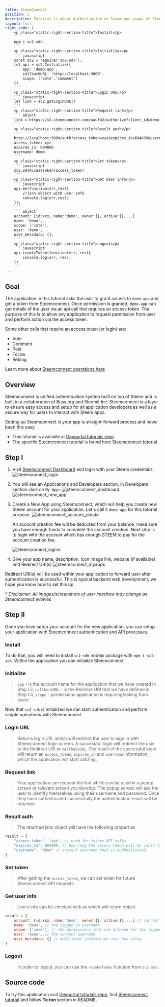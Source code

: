 ```yaml
---
title: SteemConnect
position: 3
description: Tutorial is about Authorization on Steem and usage of SteemConnect
layout: full
right_code: |
    <p class="static-right-section-title">Install</p>
    ```
    npm i sc2-sdk
    ```
    <p class="static-right-section-title">Initialize</p>
    ``` javascript
    const sc2 = require('sc2-sdk');
    let api = sc2.Initialize({
        app: 'demo-app',
        callbackURL: 'http://localhost:3000',
        scope: ['vote','comment']
    })
    ```
    <p class="static-right-section-title">Login URL</p>
    ``` javascript
    let link = sc2.getLoginURL()
    ```
    <p class="static-right-section-title">Request link</p>
    ``` object
    link = https://v2.steemconnect.com/oauth2/authorize?client_id=demo-app&redirect_uri=http://localhost:3000&scope=vote,comment
    ```
    <p class="static-right-section-title">Result auth</p>
    ```
    http://localhost:3000/auth?access_token=xyz&expires_in=604800&username=demo
    access_token: xyz
    expires_in: 604800
    username: demo
    ```
    <p class="static-right-section-title">Set token</p>
    ``` javascript
    sc2.setAccessToken(access_token)
    ```
    <p class="static-right-section-title">Get User info</p>
    ``` javascript
    api.me(function(err,res){
        //json object with user info
        console.log(err,res);
    });
    ```
    ``` object
    account: {id:xxx, name:'demo', owner:{}, active:{},...}
    name: 'demo',
    scope: ['vote'],
    user: 'demo',
    user_metadata: {},
    ```
    <p class="static-right-section-title">Logout</p>
    ``` javascript
    api.revokeToken(function(err, res){
        console.log(err, res);
    })
    ```
---
```

## Goal

The application in this tutorial asks the user to grant access to `demo-app` and get a token from Steemconnect. Once permission is granted, `demo-app` can get details of the user via an api call that requires an access token. 
The purpose of this is to allow any application to request permission from user and perform action via the access token.

Some other calls that require an access token (or login) are:

* Vote
* Comment
* Post
* Follow
* Reblog

Learn more about [Steemconnect operations here](https://github.com/steemit/steemconnect-sdk)

## Overview

Steemconnect is unified authentication system built on top of Steem and is built in a collaboration of Busy.org and Steemit Inc.
Steemconnect is a layer to ensure easy access and setup for all application developers as well as a secure way for users to interact with Steem apps.

Setting up Steemconnect in your app is straight-forward process and never been this easy.

- This tutorial is available at [Devportal tutorials repo](https://github.com/steemit/devportal-tutorials-js)
- The specific Steemconnect tutorial is found here [Steemconnect tutorial](https://github.com/steemit/devportal-tutorials-js/tree/master/tutorials/02_steemconnect)

## Step I

1. Visit [Steemconnect Dashboard](https://steemconnect.com/dashboard) and login with your Steem credentials
![steemconnect_login](https://github.com/steemit/devportal-tutorials-js/blob/master/tutorials/02_steemconnect/images/steemconnect_login.png?raw=true)

1. You will see an Applications and Developers section, in Developers section click on `My Apps`
![steemconnect_dashboard](https://github.com/steemit/devportal-tutorials-js/blob/master/tutorials/02_steemconnect/images/steemconnect_dashboard.png?raw=true)
![steemconnect_new_app](https://github.com/steemit/devportal-tutorials-js/blob/master/tutorials/02_steemconnect/images/steemconnect_new_app.png?raw=true)

1. Create a New App using Steemconnect, which will help you create new Steem account for your application. Let's call it `demo-app` for this tutorial purpose.
![steemconnect_account_create](https://github.com/steemit/devportal-tutorials-js/blob/master/tutorials/02_steemconnect/images/steemconnect_account_create.png?raw=true)
    
    An account creation fee will be deducted from your balance, make sure you have enough funds to complete the account creation. Next step is to login with the account which has enough STEEM to pay for the account creation fee.

    ![steemconnect_signin](https://github.com/steemit/devportal-tutorials-js/blob/master/tutorials/02_steemconnect/images/steemconnect_signin.png?raw=true)

1. Give your app name, description, icon image link, website (if available) and Redirect URI(s)
    ![steemconnect_myapps](https://github.com/steemit/devportal-tutorials-js/blob/master/tutorials/02_steemconnect/images/steemconnect_myapps.png?raw=true)

Redirect URI(s) will be used within your application to forward user after authentication is successful. This is typical backend web development, we hope you know how to set this up.

\* _Disclaimer: All images/screenshots of user interface may change as Steemconnect evolves_

## Step II

Once you have setup your account for the new application, you can setup your application with Steemconnect authentication and API processes.

### Install
To do that, you will need to install `sc2-sdk` nodejs package with `npm i sc2-sdk`.
Within the application you can initialize Steemconnect

### Initialize
> `app` - is the account name for the application that we have created in Step I.3, `callbackURL` - is the Redirect URI that we have defined in Step I.4, `scope` - permissions application is requiring/asking from users


Now that `sc2-sdk` is initialized we can start authentication and perform simple operations with Steemconnect.

### Login URL

> Returns login URL which will redirect the user to sign in with Steemconnect login screen. A successful login will redirect the user to the Redirect URI or `callbackURL`. The result of the successful login will return an `access_token`, `expires_in` and `username` information, which the application will start utilizing.

### Request link

> Your application can request the link which can be used in a popup screen or relevant screen you develop. The popup screen will ask the user to identify themselves using their username and password. Once they have authenticated successfully the authentication result will be returned

### Result auth

> The returned json object will have the following properties

``` javascript
result = {
    "access_token": "xyz", // used for future API calls
    "expires_in": 604800, // how long the access token will be valid for (in seconds) and how long the user will be logged in for
    "username": "demo" // current username that is authenticated
}
```

### Set token

> After getting the `access_token`, we can set token for future Steemconnect API requests.

### Get user info

> Users info can be checked with `me` which will return object

``` javascript
result = {
    account: {id:xxx, name:'demo', owner:{}, active:{},...} // current state of account and the details as stored on the Steem blockchain
    name: 'demo', // the logged in username
    scope: ['vote'], // the permissions that are allowed for the logged in user
    user: 'demo', // the current username
    user_metadata: {} // additional information user has setup.
}
```
### Logout

> In order to logout, you can use the `revokeToken` function from `sc2-sdk`.

## Source code [<img src="/images/look.svg" width="16" height="16" />](/tutorials-javascript/getting-started)

To try this application visit [Devportal tutorials repo](https://github.com/steemit/devportal-tutorials-js), find [Steemconnect tutorial](https://github.com/steemit/devportal-tutorials-js/tree/master/tutorials/02_steemconnect) and follow **To run** section in README.
